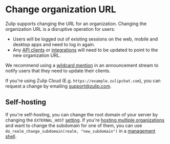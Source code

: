 # Change organization URL

Zulip supports changing the URL for an organization.  Changing the
organization URL is a disruptive operation for users:

* Users will be logged out of existing sessions on the web, mobile and
  desktop apps and need to log in again.
* Any [API clients](/api) or [integrations](/integrations) will need
  to be updated to point to the new organization URL.

We recommend using a [wildcard
mention](/help/mention-a-user-or-group#mention-everyone-on-a-stream)
in an announcement stream to notify users that they need to update
their clients.

If you're using Zulip Cloud (E.g. `https://example.zulipchat.com`),
you can request a change by emailing support@zulip.com.

## Self-hosting

If you're self-hosting, you can change the root domain of your server
by changing the `EXTERNAL_HOST` [setting][zulip-settings].  If you're
[hosting multiple organizations][zulip-multiple-organizations] and
want to change the subdomain for one of them, you can use
`do_realm_change_subdomain(realm, "new_subdomain")` in a [management
shell][management-shell].

[zulip-settings]: https://zulip.readthedocs.io/en/stable/production/settings.html
[zulip-multiple-organizations]: https://zulip.readthedocs.io/en/stable/production/multiple-organizations.html
[management-shell]: https://zulip.readthedocs.io/en/stable/production/management-commands.html#manage-py-shell

